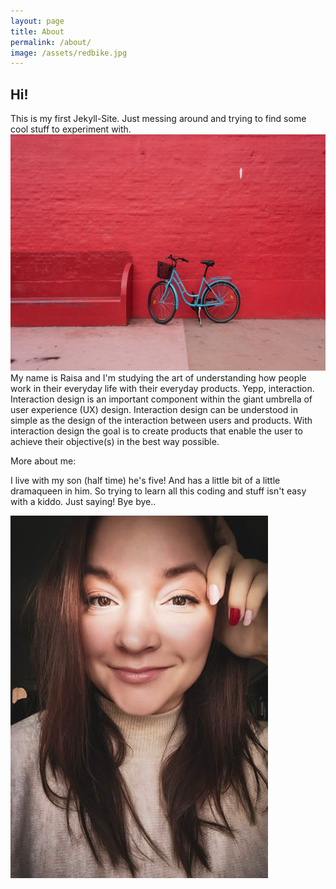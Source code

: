 ```yaml
---
layout: page
title: About
permalink: /about/
image: /assets/redbike.jpg
---
```


## Hi! 

This is my first Jekyll-Site.
Just messing around and trying to find some cool stuff to experiment with. 
![Loving the colors](/assets/redbike.jpg)
My name is Raisa and I'm studying the art of understanding how people work in their everyday life with their everyday products. Yepp, interaction. Interaction design is an important component within the giant umbrella of user experience (UX) design. Interaction design can be understood in simple as the design of the interaction between users and products. With interaction design the goal is to create products that enable the user to achieve their objective(s) in the best way possible.

More about me: 

I live with my son (half time) he's five! And has a little bit of a little dramaqueen in him. So trying to learn all this coding and stuff isn't easy with a kiddo. Just saying! Bye bye.. 

![Me myself and I](/assets/raisaprofil.png)